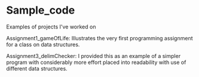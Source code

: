# Sample_code
Examples of projects I've worked on

Assignment1_gameOfLife:
	Illustrates the very first programming assignment for a class on data structures. 


Assignment3_delimChecker:
	I provided this as an example of a simpler program with considerably more effort placed into readability with use of different data structures.
 